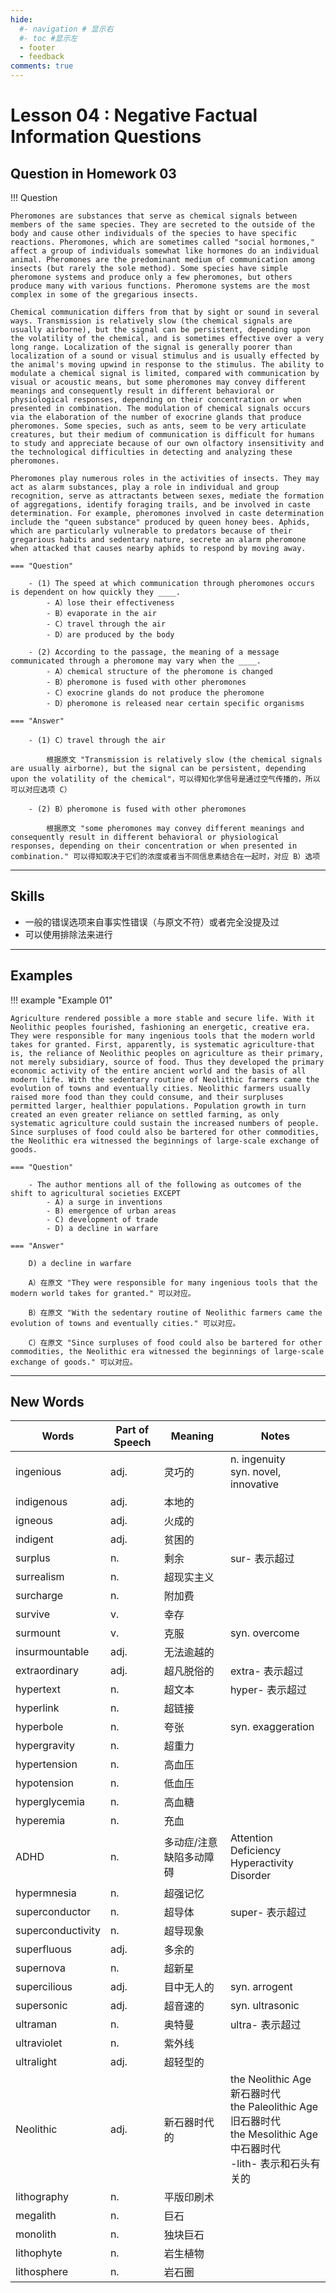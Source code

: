 ```yaml
---
hide:
  #- navigation # 显示右
  #- toc #显示左
  - footer
  - feedback
comments: true
---  
```


# Lesson 04 : Negative Factual Information Questions

## Question in Homework 03

!!! Question

	Pheromones are substances that serve as chemical signals between members of the same species. They are secreted to the outside of the body and cause other individuals of the species to have specific reactions. Pheromones, which are sometimes called "social hormones," affect a group of individuals somewhat like hormones do an individual animal. Pheromones are the predominant medium of communication among insects (but rarely the sole method). Some species have simple pheromone systems and produce only a few pheromones, but others produce many with various functions. Pheromone systems are the most complex in some of the gregarious insects.
	
	Chemical communication differs from that by sight or sound in several ways. Transmission is relatively slow (the chemical signals are usually airborne), but the signal can be persistent, depending upon the volatility of the chemical, and is sometimes effective over a very long range. Localization of the signal is generally poorer than localization of a sound or visual stimulus and is usually effected by the animal's moving upwind in response to the stimulus. The ability to modulate a chemical signal is limited, compared with communication by visual or acoustic means, but some pheromones may convey different meanings and consequently result in different behavioral or physiological responses, depending on their concentration or when presented in combination. The modulation of chemical signals occurs via the elaboration of the number of exocrine glands that produce pheromones. Some species, such as ants, seem to be very articulate creatures, but their medium of communication is difficult for humans to study and appreciate because of our own olfactory insensitivity and the technological difficulties in detecting and analyzing these pheromones.
	
	Pheromones play numerous roles in the activities of insects. They may act as alarm substances, play a role in individual and group recognition, serve as attractants between sexes, mediate the formation of aggregations, identify foraging trails, and be involved in caste determination. For example, pheromones involved in caste determination include the "queen substance" produced by queen honey bees. Aphids, which are particularly vulnerable to predators because of their gregarious habits and sedentary nature, secrete an alarm pheromone when attacked that causes nearby aphids to respond by moving away.
	
	=== "Question"
	
		- (1) The speed at which communication through pheromones occurs is dependent on how quickly they ____.
			- A）lose their effectiveness  
			- B）evaporate in the air  
			- C）travel through the air  
			- D）are produced by the body
		
		- (2) According to the passage, the meaning of a message communicated through a pheromone may vary when the ____.
			- A）chemical structure of the pheromone is changed  
			- B）pheromone is fused with other pheromones  
			- C）exocrine glands do not produce the pheromone 
			- D）pheromone is released near certain specific organisms
	
	=== "Answer"
	
		- (1) C）travel through the air 
		
			根据原文 "Transmission is relatively slow (the chemical signals are usually airborne), but the signal can be persistent, depending upon the volatility of the chemical"，可以得知化学信号是通过空气传播的，所以可以对应选项 C）
		
		- (2) B）pheromone is fused with other pheromones
		
			根据原文 "some pheromones may convey different meanings and consequently result in different behavioral or physiological responses, depending on their concentration or when presented in combination." 可以得知取决于它们的浓度或者当不同信息素结合在一起时，对应 B）选项

***
## Skills

- 一般的错误选项来自事实性错误（与原文不符）或者完全没提及过
- 可以使用排除法来进行
***
## Examples

!!! example "Example 01"

	Agriculture rendered possible a more stable and secure life. With it Neolithic peoples fourished, fashioning an energetic, creative era. They were responsible for many ingenious tools that the modern world takes for granted. First, apparently, is systematic agriculture-that is, the reliance of Neolithic peoples on agriculture as their primary, not merely subsidiary, source of food. Thus they developed the primary economic activity of the entire ancient world and the basis of all modern life. With the sedentary routine of Neolithic farmers came the evolution of towns and eventually cities. Neolithic farmers usually raised more food than they could consume, and their surpluses permitted larger, healthier populations. Population growth in turn created an even greater reliance on settled farming, as only systematic agriculture could sustain the increased numbers of people. Since surpluses of food could also be bartered for other commodities, the Neolithic era witnessed the beginnings of large-scale exchange of goods.

	=== "Question"
	
		- The author mentions all of the following as outcomes of the shift to agricultural societies EXCEPT
			- A) a surge in inventions
			- B) emergence of urban areas
			- C) development of trade
			- D) a decline in warfare
	
	=== "Answer"
	
		D) a decline in warfare
	
		A）在原文 "They were responsible for many ingenious tools that the modern world takes for granted." 可以对应。
		
		B）在原文 "With the sedentary routine of Neolithic farmers came the evolution of towns and eventually cities." 可以对应。
		
		C）在原文 "Since surpluses of food could also be bartered for other commodities, the Neolithic era witnessed the beginnings of large-scale exchange of goods." 可以对应。

***
## New Words

| **Words**         | **Part of Speech** | **Meaning**  | **Notes**                                                                                           |
| ----------------- | ------------------ | ------------ | --------------------------------------------------------------------------------------------------- |
| ingenious         | adj.               | 灵巧的          | n. ingenuity<br>syn. novel, innovative                                                              |
| indigenous        | adj.               | 本地的          |                                                                                                     |
| igneous           | adj.               | 火成的          |                                                                                                     |
| indigent          | adj.               | 贫困的          |                                                                                                     |
| surplus           | n.                 | 剩余           | sur- 表示超过                                                                                           |
| surrealism        | n.                 | 超现实主义        |                                                                                                     |
| surcharge         | n.                 | 附加费          |                                                                                                     |
| survive           | v.                 | 幸存           |                                                                                                     |
| surmount          | v.                 | 克服           | syn. overcome                                                                                       |
| insurmountable    | adj.               | 无法逾越的        |                                                                                                     |
| extraordinary     | adj.               | 超凡脱俗的        | extra- 表示超过                                                                                         |
| hypertext         | n.                 | 超文本          | hyper- 表示超过                                                                                         |
| hyperlink         | n.                 | 超链接          |                                                                                                     |
| hyperbole         | n.                 | 夸张           | syn. exaggeration                                                                                   |
| hypergravity      | n.                 | 超重力          |                                                                                                     |
| hypertension      | n.                 | 高血压          |                                                                                                     |
| hypotension       | n.                 | 低血压          |                                                                                                     |
| hyperglycemia     | n.                 | 高血糖          |                                                                                                     |
| hyperemia         | n.                 | 充血           |                                                                                                     |
| ADHD              | n.                 | 多动症/注意缺陷多动障碍 | Attention Deficiency Hyperactivity Disorder                                                         |
| hypermnesia       | n.                 | 超强记忆         |                                                                                                     |
| superconductor    | n.                 | 超导体          | super- 表示超过                                                                                         |
| superconductivity | n.                 | 超导现象         |                                                                                                     |
| superfluous       | adj.               | 多余的          |                                                                                                     |
| supernova         | n.                 | 超新星          |                                                                                                     |
| supercilious      | adj.               | 目中无人的        | syn. arrogent                                                                                       |
| supersonic        | adj.               | 超音速的         | syn. ultrasonic                                                                                     |
| ultraman          | n.                 | 奥特曼          | ultra- 表示超过                                                                                         |
| ultraviolet       | n.                 | 紫外线          |                                                                                                     |
| ultralight        | adj.               | 超轻型的         |                                                                                                     |
| Neolithic         | adj.               | 新石器时代的       | the Neolithic Age 新石器时代<br>the Paleolithic Age 旧石器时代<br>the Mesolithic Age 中石器时代<br>-lith- 表示和石头有关的 |
| lithography       | n.                 | 平版印刷术        |                                                                                                     |
| megalith          | n.                 | 巨石           |                                                                                                     |
| monolith          | n.                 | 独块巨石         |                                                                                                     |
| lithophyte        | n.                 | 岩生植物         |                                                                                                     |
| lithosphere       | n.                 | 岩石圈          |                                                                                                     |
